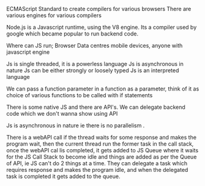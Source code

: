 ECMAScript Standard to create compilers for various browsers 
There are various engines for various compilers

Node.js is a Javascript runtime, using the V8 engine. Its a compiler used by google which became popular to run backend code.

Where can JS run;
Browser Data centres mobile devices, anyone with javascript engine

Js is single threaded, it is a powerless language
Js is asynchronous in nature
Js can be either strongly or loosely typed 
Js is an interpreted language

We can pass a function parameter in a function as a parameter, think of it as choice of various functions to be called with if statements

There is some native JS and there are API's. We can delegate backend code which we don't wanna show using API

Js is asynchronous in nature ie there is no parallelism .

There is a webAPI call if the thread waits for some response and makes the program wait, then the current thread run the former task in the call stack, once the webAPI cal lis completed, it gets added to JS Queue where it waits for the JS Call Stack to become idle and things are added as per the Queue of API, ie JS can't do 2 things at a time. They can delegate a task which requires response and makes the program idle, and when the delegated task is completed it gets added to the queue. 

